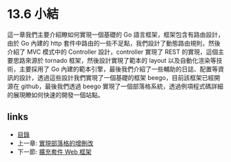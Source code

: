 # 13.6 小結
這一章我們主要介紹瞭如何實現一個基礎的 Go 語言框架，框架包含有路由設計，由於 Go 內建的 http 套件中路由的一些不足點，我們設計了動態路由規則，然後介紹了 MVC 模式中的 Controller 設計，controller 實現了 REST 的實現，這個主要思路來源於 tornado 框架，然後設計實現了範本的 layout 以及自動化渲染等技術，主要採用了 Go 內建的範本引擎，最後我們介紹了一些輔助的日誌、配置等資訊的設計，透過這些設計我們實現了一個基礎的框架 beego，目前該框架已經開源在 github，最後我們透過 beego 實現了一個部落格系統，透過例項程式碼詳細的展現瞭如何快速的開發一個站點。

## links
   * [目錄](<preface.md>)
   * 上一章: [實現部落格的增刪改](<13.5.md>)
   * 下一節: [擴充套件 Web 框架](<14.0.md>)